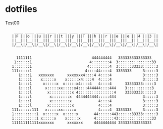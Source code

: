 # dotfiles

Test00

        ____ ____ ____ ____ ____ ____ ____ ____ ____ ____ ____ ____ ____ 
       ||F |||o |||u |||r |||t |||y |||T |||h |||r |||e |||e |||4 |||3 ||
       ||__|||__|||__|||__|||__|||__|||__|||__|||__|||__|||__|||__|||__||
       |/__\|/__\|/__\|/__\|/__\|/__\|/__\|/__\|/__\|/__\|/__\|/__\|/__\|
                                                                         
                                                                         
         1111111                           444444444   333333333333333   
        1::::::1                          4::::::::4  3:::::::::::::::33 
       1:::::::1                         4:::::::::4  3::::::33333::::::3
       111:::::1                        4::::44::::4  3333333     3:::::3
          1::::1   xxxxxxx      xxxxxxx4::::4 4::::4              3:::::3
          1::::1    x:::::x    x:::::x4::::4  4::::4              3:::::3
          1::::1     x:::::x  x:::::x4::::4   4::::4      33333333:::::3 
          1::::l      x:::::xx:::::x4::::444444::::444    3:::::::::::3  
          1::::l       x::::::::::x 4::::::::::::::::4    33333333:::::3 
          1::::l        x::::::::x  4444444444:::::444            3:::::3
          1::::l        x::::::::x            4::::4              3:::::3
          1::::l       x::::::::::x           4::::4              3:::::3
       111::::::111   x:::::xx:::::x          4::::4  3333333     3:::::3
       1::::::::::1  x:::::x  x:::::x       44::::::443::::::33333::::::3
       1::::::::::1 x:::::x    x:::::x      4::::::::43:::::::::::::::33 
       111111111111xxxxxxx      xxxxxxx     4444444444 333333333333333   
                                                                         
                                                                         
                                                                         
                                                                         
                                                                         
                                                                         
                                                                         
